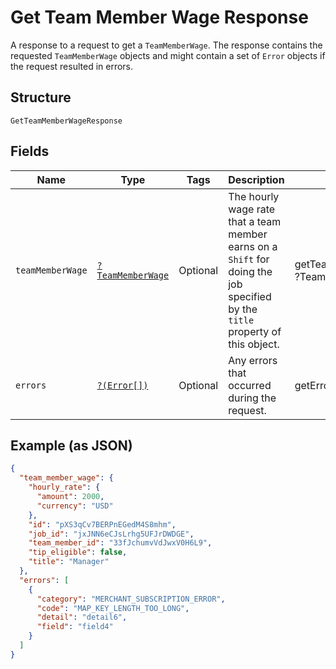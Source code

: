 
# Get Team Member Wage Response

A response to a request to get a `TeamMemberWage`. The response contains
the requested `TeamMemberWage` objects and might contain a set of `Error` objects if
the request resulted in errors.

## Structure

`GetTeamMemberWageResponse`

## Fields

| Name | Type | Tags | Description | Getter | Setter |
|  --- | --- | --- | --- | --- | --- |
| `teamMemberWage` | [`?TeamMemberWage`](../../doc/models/team-member-wage.md) | Optional | The hourly wage rate that a team member earns on a `Shift` for doing the job<br>specified by the `title` property of this object. | getTeamMemberWage(): ?TeamMemberWage | setTeamMemberWage(?TeamMemberWage teamMemberWage): void |
| `errors` | [`?(Error[])`](../../doc/models/error.md) | Optional | Any errors that occurred during the request. | getErrors(): ?array | setErrors(?array errors): void |

## Example (as JSON)

```json
{
  "team_member_wage": {
    "hourly_rate": {
      "amount": 2000,
      "currency": "USD"
    },
    "id": "pXS3qCv7BERPnEGedM4S8mhm",
    "job_id": "jxJNN6eCJsLrhg5UFJrDWDGE",
    "team_member_id": "33fJchumvVdJwxV0H6L9",
    "tip_eligible": false,
    "title": "Manager"
  },
  "errors": [
    {
      "category": "MERCHANT_SUBSCRIPTION_ERROR",
      "code": "MAP_KEY_LENGTH_TOO_LONG",
      "detail": "detail6",
      "field": "field4"
    }
  ]
}
```

